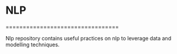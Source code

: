# NLP
=================================

Nlp repository contains useful practices on nlp to leverage data and modelling techniques.